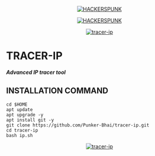 <p align="center">
<a href="https://punkers.business.site"><img title="HACKERSPUNK" src="https://img.shields.io/badge/MADE%20IN-INDIA-SCRIPT?colorA=%23ff8100&colorB=%23017e40&colorC=%23ff0000&style=for-the-badge"></a>
</p>
</p>
<p align="center">
<a href="https://punkers.business.site"><img title="HACKERSPUNK" src="https://img.shields.io/badge/HACKERS-PUNK-green?style=for-the-badge&logo=appveyor"></a>
</p>
<p align="center">
<a href="https://linktr.ee/H4CKERsPUNK"><img title="tracer-ip" src="https://github.com/Punker-Bhai/tracer-ip/blob/ac6b14e5183673afb9a1bc4693c87f2cad8a6b55/IMG_20210319_132901_408.jpg"></a>
</p>

# TRACER-IP
*****Advanced IP tracer tool*****
## INSTALLATION COMMAND
```
cd $HOME
apt update
apt upgrade -y
apt install git -y
git clone https://github.com/Punker-Bhai/tracer-ip.git
cd tracer-ip
bash ip.sh
```
<p align="center">
<a href="https://linktr.ee/H4CKERsPUNK"><img title="tracer-ip" src="https://github.com/Punker-Bhai/tracer-ip/blob/a602c79e6bba629cfb841c46fa0b94ea77d57de7/Screenshot_20210319-222430~2.png"></a>
</p>
